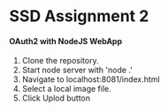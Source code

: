 # SSD Assignment 2
#### OAuth2 with NodeJS WebApp


1. Clone the repository.
2. Start node server with 'node .'
3. Navigate to localhost:8081/index.html
4. Select a local image file.
5. Click Uplod button
